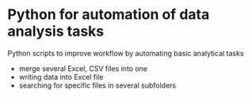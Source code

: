 # Python for automation of data analysis tasks

Python scripts to improve workflow by automating basic analytical tasks

- merge several Excel, CSV files into one
- writing data into Excel file
- searching for specific files in several subfolders

